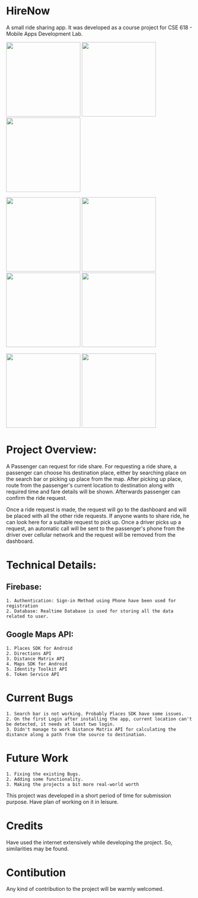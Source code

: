 # HireNow
A small ride sharing app. It was developed as a course project for CSE 618 - Mobile Apps Development Lab.

<img src = "https://user-images.githubusercontent.com/52358417/79186028-5788af80-7e3a-11ea-9c24-e14db1f6e944.jpg" width ="200" /> <img src = "https://user-images.githubusercontent.com/52358417/79186036-59eb0980-7e3a-11ea-9eed-e6e6f9d3c29a.jpg" width ="200" /> <img src = "https://user-images.githubusercontent.com/52358417/79186037-5b1c3680-7e3a-11ea-966f-6cfd01e9e5c7.jpg" width ="200" />

<img src = "https://user-images.githubusercontent.com/52358417/79186039-5c4d6380-7e3a-11ea-9aa1-9c20460c1abd.jpg" width ="200" /> <img src = "https://user-images.githubusercontent.com/52358417/79186045-5eafbd80-7e3a-11ea-9b3c-946f0be5858d.jpg" width ="200" /> <img src = "https://user-images.githubusercontent.com/52358417/79186046-60798100-7e3a-11ea-8e2b-facbef1761ab.jpg" width ="200" /> <img src = "https://user-images.githubusercontent.com/52358417/79186047-61aaae00-7e3a-11ea-99c8-25ae5ad0f995.jpg" width ="200" />

<img src = "https://user-images.githubusercontent.com/52358417/79186051-62dbdb00-7e3a-11ea-9a02-81813b9a2bb7.jpg" width ="200" /> <img src = "https://user-images.githubusercontent.com/52358417/79186052-63747180-7e3a-11ea-9eed-32d4416ed26d.jpg" width ="200" />

# Project Overview:
A Passenger can request for ride share. For requesting a ride share, a passenger can choose his destination place, either by searching place on the search bar or picking up place from the map. After picking up place, route from the passenger's current location to destination along with required time and fare details will be shown. Afterwards passenger can confirm the ride request.

Once a ride request is made, the request will go to the dashboard and will be placed with all the other ride requests. If anyone wants to share ride, he can look here for a suitable request to pick up. Once a driver picks up a request, an automatic call will be sent to the passenger's phone from the driver over cellular network and the request will be removed from the dashboard.

# Technical Details:
## Firebase:
    1. Authentication: Sign-in Method using Phone have been used for registration
    2. Database: Realtime Database is used for storing all the data related to user.

## Google Maps API:
    1. Places SDK for Android
    2. Directions API
    3. Distance Matrix API
    4. Maps SDK for Android
    5. Identity Toolkit API
    6. Token Service API

# Current Bugs
    1. Search bar is not working. Probably Places SDK have some issues.
    2. On the first Login after installing the app, current location can't be detected, it needs at least two login.
    3. Didn't manage to work Distance Matrix API for calculating the distance along a path from the source to destination.
    
# Future Work
    1. Fixing the existing Bugs.
    2. Adding some functionality.
    3. Making the projects a bit more real-world worth
This project was developed in a short period of time for submission purpose. Have plan of working on it in leisure.

# Credits
Have used the internet extensively while developing the project. So, similarities may be found.

# Contibution 
Any kind of contribution to the project will be warmly welcomed.
